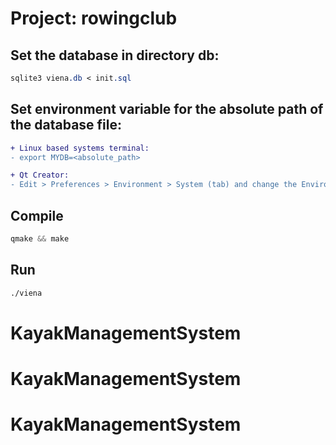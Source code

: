 # Project: rowingclub

## Set the database in directory db:

```css
sqlite3 viena.db < init.sql
```

## Set environment variable for the absolute path of the database file:

```diff
+ Linux based systems terminal:
- export MYDB=<absolute_path>

+ Qt Creator:
- Edit > Preferences > Environment > System (tab) and change the Environment by adding MYDB=<absolute_path> line
```

## Compile

```css
qmake && make
```

## Run

```css
./viena
```
# KayakManagementSystem
# KayakManagementSystem
# KayakManagementSystem

